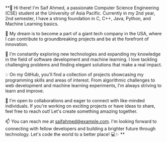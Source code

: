 **👋 Hi there! I'm Saif Ahmed, a passionate Computer Science Engineering (CSE) student at the University of Asia Pacific. Currently in my 2nd year, 2nd semester, I have a strong foundation in C, C++, Java, Python, and Machine Learning basics.

🚀 My dream is to become a part of a giant tech company in the USA, where I can contribute to groundbreaking projects and be at the forefront of innovation.

🌱 I'm constantly exploring new technologies and expanding my knowledge in the field of software development and machine learning. I love tackling challenging problems and finding elegant solutions that make a real impact.

💡 On my GitHub, you'll find a collection of projects showcasing my programming skills and areas of interest. From algorithmic challenges to web development and machine learning experiments, I'm always striving to learn and improve.

🤝 I'm open to collaborations and eager to connect with like-minded individuals. If you're working on exciting projects or have ideas to share, feel free to reach out! Let's create something amazing together.

📫 You can reach me at saifahmed@example.com. I'm looking forward to connecting with fellow developers and building a brighter future through technology. Let's code the world to a better place! 💻✨
**

